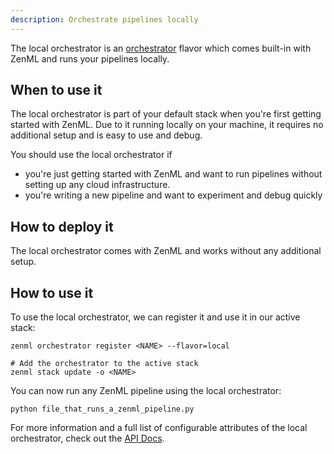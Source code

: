 ```yaml
---
description: Orchestrate pipelines locally
---
```


The local orchestrator is an [orchestrator](./overview.md) flavor which comes built-in with 
ZenML and runs your pipelines locally.

## When to use it

The local orchestrator is part of your default stack when you're first 
getting started with ZenML. Due to it running locally on your machine,
it requires no additional setup and is easy to use and debug.

You should use the local orchestrator if
* you're just getting started with ZenML and want to run pipelines
without setting up any cloud infrastructure.
* you're writing a new pipeline and want to experiment and debug quickly

## How to deploy it

The local orchestrator comes with ZenML and works without any additional setup.

## How to use it

To use the local orchestrator, we can register it and use it in our active stack:
```shell
zenml orchestrator register <NAME> --flavor=local

# Add the orchestrator to the active stack
zenml stack update -o <NAME>
```

You can now run any ZenML pipeline using the local orchestrator:
```shell
python file_that_runs_a_zenml_pipeline.py
```

For more information and a full list of configurable attributes of the local orchestrator, check out the 
[API Docs](https://apidocs.zenml.io/latest/api_docs/orchestrators/#zenml.orchestrators.local.local_orchestrator.LocalOrchestrator).
